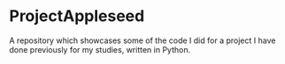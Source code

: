 # ProjectAppleseed
A repository which showcases some of the code I did for a project I have done previously for my studies, written in Python.
